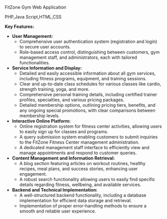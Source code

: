FitZone Gym Web Application 

PHP,Java Script,HTML,CSS

**Key Features:**

* **User Management:**
    * Comprehensive user authentication system (registration and login) to secure user accounts.
    * Role-based access control, distinguishing between customers, gym management staff, and administrators, each with tailored functionalities.
* **Service Information and Display:**
    * Detailed and easily accessible information about all gym services, including fitness programs, equipment, and training sessions.
    * Clear and up-to-date class schedules for various classes like cardio, strength training, yoga, and more.
    * Comprehensive personal training details, including certified trainer profiles, specialties, and various pricing packages.
    * Detailed membership options, outlining pricing tiers, benefits, and any ongoing special promotions, with clear comparisons between membership levels.
* **Interactive Online Platform:**
    * Online registration system for fitness center activities, allowing users to easily sign up for classes and programs.
    * A query submission system enabling customers to submit inquiries to the FitZone Fitness Center management administration.
    * A dedicated management staff interface to efficiently view and manage appointments and respond to customer queries.
* **Content Management and Information Retrieval:**
    * A blog section featuring articles on workout routines, healthy recipes, meal plans, and success stories, enhancing user engagement.
    * A robust search functionality allowing users to easily find specific details regarding fitness, wellbeing, and available services.
* **Backend and Technical Implementation:**
    * A well-structured backend functionality, including a database implementation for efficient data storage and retrieval.
    * Implementation of proper error-handling methods to ensure a smooth and reliable user experience.

